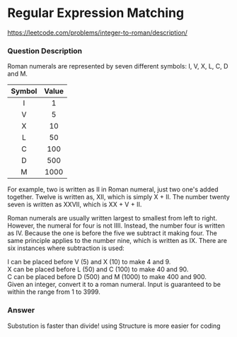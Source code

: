 # Regular Expression Matching

https://leetcode.com/problems/integer-to-roman/description/

### Question Description

Roman numerals are represented by seven different symbols: I, V, X, L, C, D and M.  

|Symbol   |    Value  |
|:-:|:---------:|
| I |     1     |
|V  |     5     |
|X  |     10    |
|L  |     50    |
|C  |     100   |
|D  |     500   |
|M  |     1000  |  
  
For example, two is written as II in Roman numeral, just two one's added together. Twelve is written as, XII, which is simply X + II. The number twenty seven is written as XXVII, which is XX + V + II.  

Roman numerals are usually written largest to smallest from left to right. However, the numeral for four is not IIII. Instead, the number four is written as IV. Because the one is before the five we subtract it making four. The same principle applies to the number nine, which is written as IX. There are six instances where subtraction is used:  

I can be placed before V (5) and X (10) to make 4 and 9.   
X can be placed before L (50) and C (100) to make 40 and 90.   
C can be placed before D (500) and M (1000) to make 400 and 900.  
Given an integer, convert it to a roman numeral. Input is guaranteed to be within the range from 1 to 3999.  

### Answer

Substution is faster than divide! using Structure is more easier for coding
